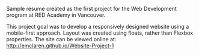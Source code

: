  Sample resume created as the first project for the Web Development program at RED Academy in Vancouver.

This project goal was to develop a responsively designed website using a mobile-first approach. Layout was created using floats, rather than Flexbox properties. The site can be viewed online at: http://emclaren.github.io/Website-Project-1
